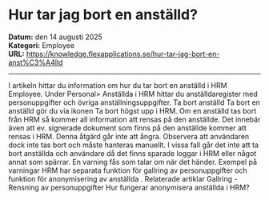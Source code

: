 # Hur tar jag bort en anställd?

**Datum:** den 14 augusti 2025  
**Kategori:** Employee  
**URL:** https://knowledge.flexapplications.se/hur-tar-jag-bort-en-anst%C3%A4lld

---

I artikeln hittar du information om hur du tar bort en anställd i HRM Employee.
Under
Personal> Anställda
i HRM hittar du anställdaregister med personuppgifter och övriga anställningsuppgifter.
Ta bort anställd
Ta bort en anställd gör du via ikonen
Ta bort
högst upp i HRM.
Om en anställd tas bort från HRM så kommer all information att rensas på den anställde. Det innebär även att ev. signerade dokument som finns på den anställde kommer att rensas i HRM. Denna åtgärd går inte att ångra.
Observera att användaren dock inte tas bort och måste hanteras manuellt.
I vissa fall går det inte att ta bort anställda och användare då det finns sparade loggar i HRM eller något annat som spärrar. En varning fås som talar om när det händer.
Exempel på varningar
HRM har separata funktion för
gallring av personuppgifter
och funktion för
anonymisering av anställda
.
Relaterade artiklar
Gallring - Rensning av personuppgifter
Hur fungerar anonymisera anställda i HRM?
